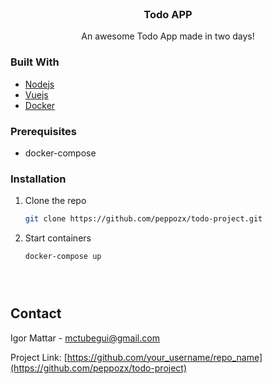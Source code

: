 <!-- PROJECT LOGO -->
<br />
<p align="center">
  <h3 align="center">Todo APP</h3>

  <p align="center">
    An awesome Todo App made in two days!
  </p>
</p>


### Built With

* [Nodejs](https://nodejs.org/en/)
* [Vuejs](https://vuejs.org/)
* [Docker](https://www.docker.com/)


### Prerequisites

* docker-compose

### Installation

1. Clone the repo
   ```sh
   git clone https://github.com/peppozx/todo-project.git
   ```
2. Start containers
   ```sh
   docker-compose up
   ```
   ```



<!-- CONTACT -->
## Contact

Igor Mattar - mctubegui@gmail.com

Project Link: [https://github.com/your_username/repo_name](https://github.com/peppozx/todo-project)





<!-- MARKDOWN LINKS & IMAGES -->
<!-- https://www.markdownguide.org/basic-syntax/#reference-style-links -->
[contributors-shield]: https://img.shields.io/github/contributors/othneildrew/Best-README-Template.svg?style=for-the-badge
[contributors-url]: https://github.com/othneildrew/Best-README-Template/graphs/contributors
[forks-shield]: https://img.shields.io/github/forks/othneildrew/Best-README-Template.svg?style=for-the-badge
[forks-url]: https://github.com/othneildrew/Best-README-Template/network/members
[stars-shield]: https://img.shields.io/github/stars/othneildrew/Best-README-Template.svg?style=for-the-badge
[stars-url]: https://github.com/othneildrew/Best-README-Template/stargazers
[issues-shield]: https://img.shields.io/github/issues/othneildrew/Best-README-Template.svg?style=for-the-badge
[issues-url]: https://github.com/othneildrew/Best-README-Template/issues
[license-shield]: https://img.shields.io/github/license/othneildrew/Best-README-Template.svg?style=for-the-badge
[license-url]: https://github.com/othneildrew/Best-README-Template/blob/master/LICENSE.txt
[linkedin-shield]: https://img.shields.io/badge/-LinkedIn-black.svg?style=for-the-badge&logo=linkedin&colorB=555
[linkedin-url]: https://linkedin.com/in/othneildrew
[product-screenshot]: images/screenshot.png